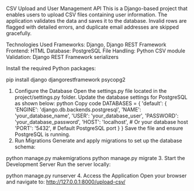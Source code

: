 CSV Upload and User Management API
This is a Django-based project that enables users to upload CSV files containing user information. The application validates the data and saves it to the database. Invalid rows are flagged with detailed errors, and duplicate email addresses are skipped gracefully.

Technologies Used
Frameworks: Django, Django REST Framework
Frontend: HTML
Database: PostgreSQL
File Handling: Python CSV module
Validation: Django REST Framework serializers

Install the required Python packages:

pip install django djangorestframework psycopg2
1. Configure the Database
Open the settings.py file located in the project/settings.py folder.
Update the database settings for PostgreSQL as shown below:
python
Copy code
DATABASES = {
    'default': {
        'ENGINE': 'django.db.backends.postgresql',
        'NAME': 'your_database_name',
        'USER': 'your_database_user',
        'PASSWORD': 'your_database_password',
        'HOST': 'localhost',  # Or your database host
        'PORT': '5432',       # Default PostgreSQL port
    }
}
Save the file and ensure PostgreSQL is running.
2. Run Migrations
Generate and apply migrations to set up the database schema:

python manage.py makemigrations
python manage.py migrate
3. Start the Development Server
Run the server locally:


python manage.py runserver
4. Access the Application
Open your browser and navigate to:
http://127.0.0.1:8000/upload-csv/

